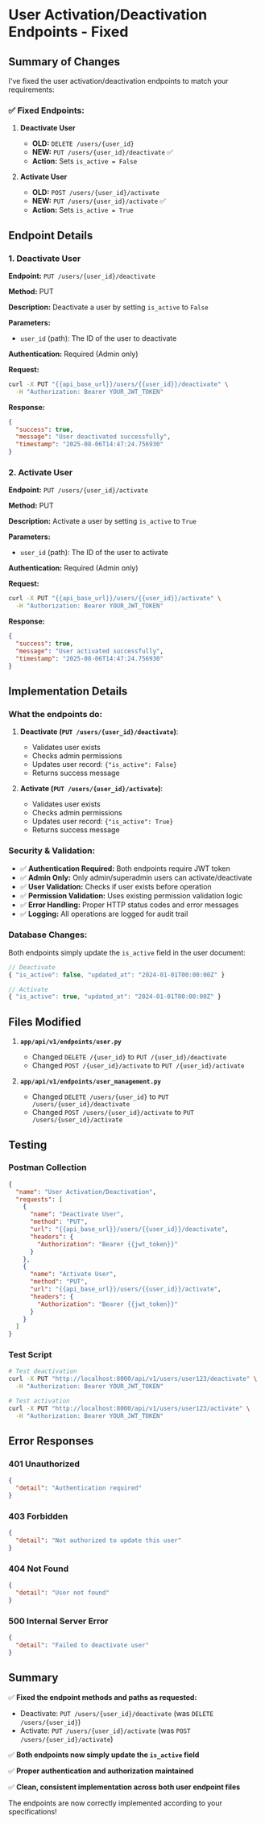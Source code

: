# User Activation/Deactivation Endpoints - Fixed

## Summary of Changes

I've fixed the user activation/deactivation endpoints to match your requirements:

### ✅ **Fixed Endpoints:**

1. **Deactivate User**
   - **OLD:** `DELETE /users/{user_id}` 
   - **NEW:** `PUT /users/{user_id}/deactivate` ✅
   - **Action:** Sets `is_active = False`

2. **Activate User** 
   - **OLD:** `POST /users/{user_id}/activate`
   - **NEW:** `PUT /users/{user_id}/activate` ✅
   - **Action:** Sets `is_active = True`

## Endpoint Details

### 1. Deactivate User

**Endpoint:** `PUT /users/{user_id}/deactivate`

**Method:** PUT

**Description:** Deactivate a user by setting `is_active` to `False`

**Parameters:**
- `user_id` (path): The ID of the user to deactivate

**Authentication:** Required (Admin only)

**Request:**
```bash
curl -X PUT "{{api_base_url}}/users/{{user_id}}/deactivate" \
  -H "Authorization: Bearer YOUR_JWT_TOKEN"
```

**Response:**
```json
{
  "success": true,
  "message": "User deactivated successfully",
  "timestamp": "2025-08-06T14:47:24.756930"
}
```

### 2. Activate User

**Endpoint:** `PUT /users/{user_id}/activate`

**Method:** PUT

**Description:** Activate a user by setting `is_active` to `True`

**Parameters:**
- `user_id` (path): The ID of the user to activate

**Authentication:** Required (Admin only)

**Request:**
```bash
curl -X PUT "{{api_base_url}}/users/{{user_id}}/activate" \
  -H "Authorization: Bearer YOUR_JWT_TOKEN"
```

**Response:**
```json
{
  "success": true,
  "message": "User activated successfully",
  "timestamp": "2025-08-06T14:47:24.756930"
}
```

## Implementation Details

### What the endpoints do:

1. **Deactivate (`PUT /users/{user_id}/deactivate`)**:
   - Validates user exists
   - Checks admin permissions
   - Updates user record: `{"is_active": False}`
   - Returns success message

2. **Activate (`PUT /users/{user_id}/activate`)**:
   - Validates user exists  
   - Checks admin permissions
   - Updates user record: `{"is_active": True}`
   - Returns success message

### Security & Validation:

- ✅ **Authentication Required:** Both endpoints require JWT token
- ✅ **Admin Only:** Only admin/superadmin users can activate/deactivate
- ✅ **User Validation:** Checks if user exists before operation
- ✅ **Permission Validation:** Uses existing permission validation logic
- ✅ **Error Handling:** Proper HTTP status codes and error messages
- ✅ **Logging:** All operations are logged for audit trail

### Database Changes:

Both endpoints simply update the `is_active` field in the user document:

```javascript
// Deactivate
{ "is_active": false, "updated_at": "2024-01-01T00:00:00Z" }

// Activate  
{ "is_active": true, "updated_at": "2024-01-01T00:00:00Z" }
```

## Files Modified

1. **`app/api/v1/endpoints/user.py`**
   - Changed `DELETE /{user_id}` to `PUT /{user_id}/deactivate`
   - Changed `POST /{user_id}/activate` to `PUT /{user_id}/activate`
   
2. **`app/api/v1/endpoints/user_management.py`**
   - Changed `DELETE /users/{user_id}` to `PUT /users/{user_id}/deactivate`
   - Changed `POST /users/{user_id}/activate` to `PUT /users/{user_id}/activate`

## Testing

### Postman Collection

```json
{
  "name": "User Activation/Deactivation",
  "requests": [
    {
      "name": "Deactivate User",
      "method": "PUT",
      "url": "{{api_base_url}}/users/{{user_id}}/deactivate",
      "headers": {
        "Authorization": "Bearer {{jwt_token}}"
      }
    },
    {
      "name": "Activate User", 
      "method": "PUT",
      "url": "{{api_base_url}}/users/{{user_id}}/activate",
      "headers": {
        "Authorization": "Bearer {{jwt_token}}"
      }
    }
  ]
}
```

### Test Script

```bash
# Test deactivation
curl -X PUT "http://localhost:8000/api/v1/users/user123/deactivate" \
  -H "Authorization: Bearer YOUR_JWT_TOKEN"

# Test activation
curl -X PUT "http://localhost:8000/api/v1/users/user123/activate" \
  -H "Authorization: Bearer YOUR_JWT_TOKEN"
```

## Error Responses

### 401 Unauthorized
```json
{
  "detail": "Authentication required"
}
```

### 403 Forbidden
```json
{
  "detail": "Not authorized to update this user"
}
```

### 404 Not Found
```json
{
  "detail": "User not found"
}
```

### 500 Internal Server Error
```json
{
  "detail": "Failed to deactivate user"
}
```

## Summary

✅ **Fixed the endpoint methods and paths as requested:**
- Deactivate: `PUT /users/{user_id}/deactivate` (was `DELETE /users/{user_id}`)
- Activate: `PUT /users/{user_id}/activate` (was `POST /users/{user_id}/activate`)

✅ **Both endpoints now simply update the `is_active` field**

✅ **Proper authentication and authorization maintained**

✅ **Clean, consistent implementation across both user endpoint files**

The endpoints are now correctly implemented according to your specifications!